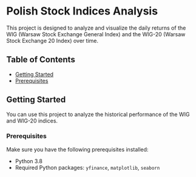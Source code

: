 # Polish Stock Indices Analysis

This project is designed to analyze and visualize the daily returns of the WIG (Warsaw Stock Exchange General Index) and the WIG-20 (Warsaw Stock Exchange 20 Index) over time.

## Table of Contents
- [Getting Started](#getting-started)
- [Prerequisites](#prerequisites)

## Getting Started

You can use this project to analyze the historical performance of the WIG and WIG-20 indices.

### Prerequisites

Make sure you have the following prerequisites installed:

- Python 3.8
- Required Python packages: `yfinance`, `matplotlib`, `seaborn`
